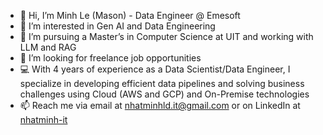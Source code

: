 - 👋 Hi, I’m Minh Le (Mason) - Data Engineer @ Emesoft
- 💞️ I’m interested in Gen AI and Data Engineering
- 🌱 I’m pursuing a Master’s in Computer Science at UIT and working with LLM and RAG
- 👀 I’m looking for freelance job opportunities
- 💻 With 4 years of experience as a Data Scientist/Data Engineer, I specialize in developing efficient data pipelines and solving business challenges using Cloud (AWS and GCP) and On-Premise technologies
- 📫 Reach me via email at [nhatminhld.it@gmail.com](mailto:nhatminhld.it@gmail.com) or on LinkedIn at [nhatminh-it](https://www.linkedin.com/in/nhatminh-it/)

<!---
nhatminh-it/nhatminh-it is a ✨ special ✨ repository because its my spirit child.
--->
